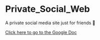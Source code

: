 # Private_Social_Web
A private social media site just for friends 🌱

[Click here to go to the Google Doc](https://docs.google.com/document/d/1B3tOCrht_KywqWfFLcZex_6RavCEBwadeR_yYRo0JEU/edit?usp=sharing)

